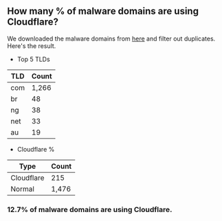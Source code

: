 ## How many % of malware domains are using Cloudflare?


We downloaded the malware domains from [here](https://urlhaus.abuse.ch) and filter out duplicates.
Here's the result.


[//]: # (start replacement)


- Top 5 TLDs

| TLD | Count |
| --- | --- |
| com | 1,266 |
| br | 48 |
| ng | 38 |
| net | 33 |
| au | 19 |


- Cloudflare %

| Type | Count |
| --- | --- |
| Cloudflare | 215 |
| Normal | 1,476 |


### 12.7% of malware domains are using Cloudflare.